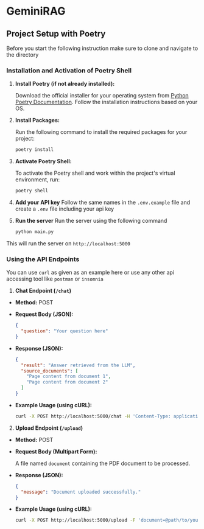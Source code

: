 # GeminiRAG

## Project Setup with Poetry

Before you start the following instruction make sure to clone and navigate to the directory

### Installation and Activation of Poetry Shell

1. **Install Poetry (if not already installed):**

   Download the official installer for your operating system from [Python Poetry Documentation](https://python-poetry.org/docs/).
   Follow the installation instructions based on your OS.

2. **Install Packages:**

   Run the following command to install the required packages for your project:

   ```bash
   poetry install
   ```

3. **Activate Poetry Shell:**

   To activate the Poetry shell and work within the project's virtual environment, run:

   ```bash
   poetry shell
   ```

4. **Add your API key**
   Follow the same names in the `.env.example` file and create a `.env` file including your api key

5. **Run the server**
   Run the server using the following command
   ```bash
   python main.py
   ```

This will run the server on `http://localhost:5000`

### Using the API Endpoints

You can use `curl` as given as an example here or use any other api accessing tool like `postman` or `insomnia`

1. **Chat Endpoint (`/chat`)**

- **Method:** POST
- **Request Body (JSON):**

  ```json
  {
    "question": "Your question here"
  }
  ```

- **Response (JSON):**

  ```json
  {
    "result": "Answer retrieved from the LLM",
    "source_documents": [
      "Page content from document 1",
      "Page content from document 2"
    ]
  }
  ```

- **Example Usage (using cURL):**

  ```bash
  curl -X POST http://localhost:5000/chat -H 'Content-Type: application/json' -d '{"question": "What is the capital of France?"}'
  ```

2. **Upload Endpoint (`/upload`)**

- **Method:** POST
- **Request Body (Multipart Form):**

  A file named `document` containing the PDF document to be processed.

- **Response (JSON):**

  ```json
  {
    "message": "Document uploaded successfully."
  }
  ```

- **Example Usage (using cURL):**

  ```bash
  curl -X POST http://localhost:5000/upload -F 'document=@path/to/your/document.pdf'
  ```

```

```
